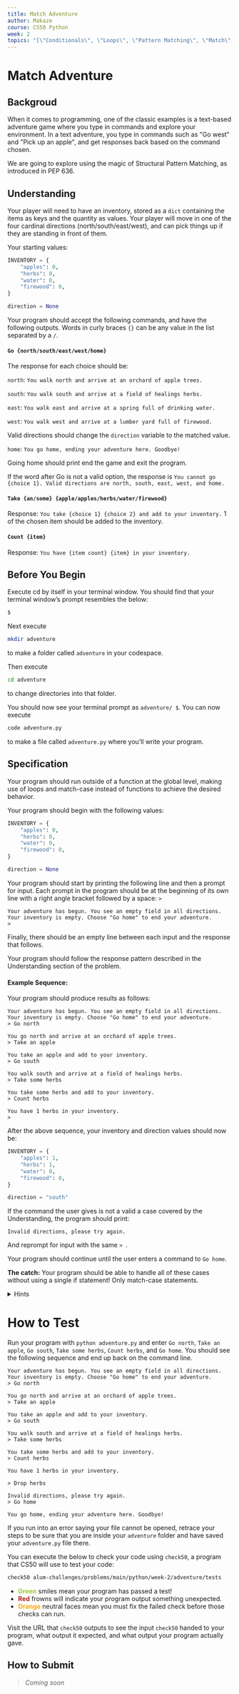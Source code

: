 ```yaml
---
title: Match Adventure
author: Makaze
course: CS50 Python
week: 2
topics: "[\"Conditionals\", \"Loops\", \"Pattern Matching\", \"Match\", \"Case\", \"Dictionaries\"]"
---
```

# Match Adventure
## Backgroud
When it comes to programming, one of the classic examples is a text-based adventure game where you type in commands and explore your environment. In a text adventure, you type in commands such as "Go west" and "Pick up an apple", and get responses back based on the command chosen.

We are going to explore using the magic of Structural Pattern Matching, as introduced in PEP 636.

## Understanding
Your player will need to have an inventory, stored as a `dict` containing the items as keys and the quantity as values. Your player will move in one of the four cardinal directions (north/south/east/west), and can pick things up if they are standing in front of them.

Your starting values:
```py
INVENTORY = {
    "apples": 0,
    "herbs": 0,
    "water": 0,
    "firewood": 0,
}

direction = None
```

Your program should accept the following commands, and have the following outputs. Words in curly braces `{}` can be any value in the list separated by a `/`.
#### `Go {north/south/east/west/home}`
The response for each choice should be:

`north`: `You walk north and arrive at an orchard of apple trees.`

`south`: `You walk south and arrive at a field of healings herbs.`

`east`: `You walk east and arrive at a spring full of drinking water.`

`west`: `You walk west and arrive at a lumber yard full of firewood.`

Valid directions should change the `direction` variable to the matched value.

`home`: `You go home, ending your adventure here. Goodbye!`

Going home should print end the game and exit the program.

If the word after Go is not a valid option, the response is `You cannot go {choice 1}. Valid directions are north, south, east, west, and home.`
#### `Take {an/some} {apple/apples/herbs/water/firewood}`
Response: `You take {choice 1} {choice 2} and add to your inventory.`
1 of the chosen item should be added to the inventory.
#### `Count {item}`
Response: `You have {item count} {item} in your inventory.`

## Before You Begin
Execute cd by itself in your terminal window. You should find that your terminal window’s prompt resembles the below:
```bash
$
```
Next execute
```bash
mkdir adventure
```
to make a folder called `adventure` in your codespace.

Then execute
```bash
cd adventure
```
to change directories into that folder.

You should now see your terminal prompt as `adventure/ $`. You can now execute
```bash
code adventure.py
```
to make a file called `adventure.py` where you’ll write your program.

## Specification
Your program should run outside of a function at the global level, making use of loops and match-case instead of functions to achieve the desired behavior.

Your program should begin with the following values:

```py
INVENTORY = {
    "apples": 0,
    "herbs": 0,
    "water": 0,
    "firewood": 0,
}

direction = None
```

Your program should start by printing the following line and then a prompt for input. Each prompt in the program should be at the beginning of its own line with a right angle bracket followed by a space: `> `
```
Your adventure has begun. You see an empty field in all directions. Your inventory is empty. Choose "Go home" to end your adventure.
> 
```
Finally, there should be an empty line between each input and the response that follows.

Your program should follow the response pattern described in the Understanding section of the problem.

#### Example Sequence:
Your program should produce results as follows:
```
Your adventure has begun. You see an empty field in all directions. Your inventory is empty. Choose "Go home" to end your adventure.
> Go north

You go north and arrive at an orchard of apple trees.
> Take an apple

You take an apple and add to your inventory.
> Go south

You walk south and arrive at a field of healings herbs.
> Take some herbs

You take some herbs and add to your inventory.
> Count herbs

You have 1 herbs in your inventory.
>
```

After the above sequence, your inventory and direction values should now be:
```py
INVENTORY = {
    "apples": 1,
    "herbs": 1,
    "water": 0,
    "firewood": 0,
}

direction = "south"
```

If the command the user gives is not a valid a case covered by the Understanding, the program should print:
```
Invalid directions, please try again.
```
And reprompt for input with the same `> `.

Your program should continue until the user enters a command to `Go home`.

**The catch:** Your program should be able to handle all of these cases without using a single if statement! Only match-case statements.

<details>
    <summary>Hints</summary>
        <p>Don't forget that input returns a str: <a href="https://docs.python.org/3/library/stdtypes.html#str">https://docs.python.org/3/library/stdtypes.html#str</a></p>
        <p>More about pattern matching: <a href="https://peps.python.org/pep-0636/">https://peps.python.org/pep-0636/</a></p>
        <p>Remember that the dict documentation has some helpful methods, like dict.get(): <a href="https://docs.python.org/3/library/stdtypes.html#dict">https://docs.python.org/3/library/stdtypes.html#dict</a></p>
</details>

# How to Test
Run your program with `python adventure.py` and enter `Go north`, `Take an apple`, `Go south`, `Take some herbs`, `Count herbs`, and `Go home`. You should see the following sequence and end up back on the command line.
```
Your adventure has begun. You see an empty field in all directions. Your inventory is empty. Choose "Go home" to end your adventure.
> Go north

You go north and arrive at an orchard of apple trees.
> Take an apple

You take an apple and add to your inventory.
> Go south

You walk south and arrive at a field of healings herbs.
> Take some herbs

You take some herbs and add to your inventory.
> Count herbs

You have 1 herbs in your inventory.

> Drop herbs

Invalid directions, please try again.
> Go home

You go home, ending your adventure here. Goodbye!
```

If you run into an error saying your file cannot be opened, retrace your steps to be sure that you are inside your `adventure` folder and have saved your `adventure.py` file there.

You can execute the below to check your code using `check50`, a program that CS50 will use to test your code:
```bash
check50 alum-challenges/problems/main/python/week-2/adventure/tests
```
* **<span style="color: yellowgreen;">Green</span>** smiles mean your program has passed a test!
* **<span style="color: firebrick;">Red</span>** frowns will indicate your program output something unexpected.
* **<span style="color: orange;">Orange</span>** neutral faces mean you must fix the failed check before those checks can run.

Visit the URL that `check50` outputs to see the input `check50` handed to your program, what output it expected, and what output your program actually gave.

## How to Submit
> *Coming soon*

